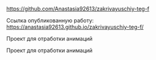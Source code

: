 https://github.com/Anastasia92613/zakrivayuschiy-teg-f

Ссылка опубликованную работу: https://anastasia92613.github.io/zakrivayuschiy-teg-f/

Проект для отработки анимаций

Проект для отработки анимаций